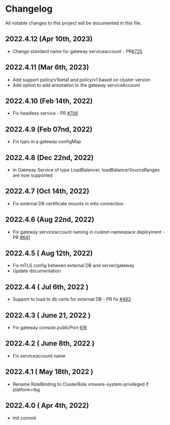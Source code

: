 # Changelog
All notable changes to this project will be documented in this file.

## 2022.4.12 (Apr 10th, 2023)
* Change standard name for gateway serviceaccount - PR[#725](https://github.com/khulnasoft/khulnasoft-helm/pull/725)

## 2022.4.11 (Mar 6th, 2023)
* Add support policy/v1beta1 and policy/v1 based on cluster version
* Add option to add annotation to the gateway serviceAccount

## 2022.4.10 (Feb 14th, 2022)
* Fix headless service - PR [#706](https://github.com/khulnasoft/khulnasoft-helm/pull/706)

## 2022.4.9 (Feb 07nd, 2022)
* Fix typo in a gateway configMap

## 2022.4.8 (Dec 22nd, 2022)
* In Gateway Service of type LoadBalancer, loadBalancerSourceRanges are now supported

## 2022.4.7 (Oct 14th, 2022)
* Fix external DB certificate mounts in mtls connection

## 2022.4.6 (Aug 22nd, 2022)
* Fix gateway serviceaccount naming in custom namespace deployment - PR [#641](https://github.com/khulnasoft/khulnasoft-helm/pull/641)

## 2022.4.5 ( Aug 12th, 2022)
* Fix mTLS config between external DB and server/gateway
* Update documentation

## 2022.4.4 ( Jul 6th, 2022 )
* Support to load to db certs for external DB - PR fix [#493](https://github.com/khulnasoft/khulnasoft-helm/issues/493)

## 2022.4.3 ( June 21, 2022 )
* Fix gateway console.publicPort [616](https://github.com/khulnasoft/khulnasoft-helm/issues/616)

## 2022.4.2 ( June 8th, 2022 )
* Fix serviceaccount name

## 2022.4.1 ( May 18th, 2022 )
* Rename RoleBinding to ClusterRole vmware-system-privileged if platform=tkg

## 2022.4.0 ( Apr 4th, 2022)
* Init commit
